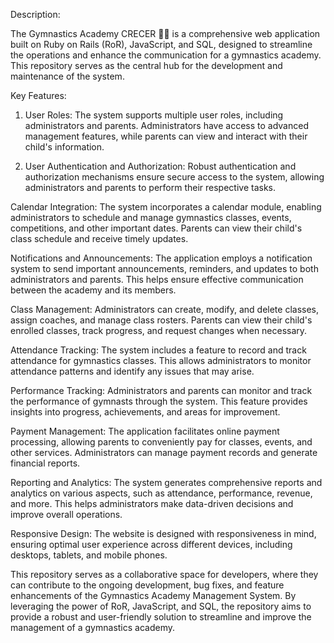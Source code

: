 Description:

The Gymnastics Academy CRECER 🤸‍♀️ is a comprehensive web application built on Ruby on Rails (RoR), JavaScript, and SQL, designed to streamline the operations and enhance the communication for a gymnastics academy. This repository serves as the central hub for the development and maintenance of the system.

Key Features:

1. User Roles: The system supports multiple user roles, including administrators and parents. Administrators have access to advanced management features, while parents can view and interact with their child's information.

2. User Authentication and Authorization: Robust authentication and authorization mechanisms ensure secure access to the system, allowing administrators and parents to perform their respective tasks.

Calendar Integration: The system incorporates a calendar module, enabling administrators to schedule and manage gymnastics classes, events, competitions, and other important dates. Parents can view their child's class schedule and receive timely updates.

Notifications and Announcements: The application employs a notification system to send important announcements, reminders, and updates to both administrators and parents. This helps ensure effective communication between the academy and its members.

Class Management: Administrators can create, modify, and delete classes, assign coaches, and manage class rosters. Parents can view their child's enrolled classes, track progress, and request changes when necessary.

Attendance Tracking: The system includes a feature to record and track attendance for gymnastics classes. This allows administrators to monitor attendance patterns and identify any issues that may arise.

Performance Tracking: Administrators and parents can monitor and track the performance of gymnasts through the system. This feature provides insights into progress, achievements, and areas for improvement.

Payment Management: The application facilitates online payment processing, allowing parents to conveniently pay for classes, events, and other services. Administrators can manage payment records and generate financial reports.

Reporting and Analytics: The system generates comprehensive reports and analytics on various aspects, such as attendance, performance, revenue, and more. This helps administrators make data-driven decisions and improve overall operations.

Responsive Design: The website is designed with responsiveness in mind, ensuring optimal user experience across different devices, including desktops, tablets, and mobile phones.

This repository serves as a collaborative space for developers, where they can contribute to the ongoing development, bug fixes, and feature enhancements of the Gymnastics Academy Management System. By leveraging the power of RoR, JavaScript, and SQL, the repository aims to provide a robust and user-friendly solution to streamline and improve the management of a gymnastics academy.
